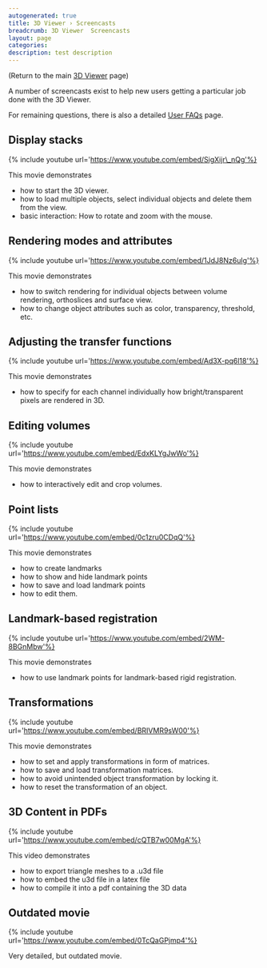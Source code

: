 ```yaml
---
autogenerated: true
title: 3D Viewer › Screencasts
breadcrumb: 3D Viewer  Screencasts
layout: page
categories: 
description: test description
---
```


(Return to the main [3D Viewer](3D_Viewer) page)

A number of screencasts exist to help new users getting a particular job done with the 3D Viewer.

For remaining questions, there is also a detailed [User FAQs](3D_Viewer__User_FAQs) page.

Display stacks
--------------

{% include youtube url='https://www.youtube.com/embed/SigXijr\_nQg'%}

This movie demonstrates

-   how to start the 3D viewer.
-   how to load multiple objects, select individual objects and delete them from the view.
-   basic interaction: How to rotate and zoom with the mouse.

Rendering modes and attributes
------------------------------

{% include youtube url='https://www.youtube.com/embed/1JdJ8Nz6ulg'%}

This movie demonstrates

-   how to switch rendering for individual objects between volume rendering, orthoslices and surface view.
-   how to change object attributes such as color, transparency, threshold, etc.

Adjusting the transfer functions
--------------------------------

{% include youtube url='https://www.youtube.com/embed/Ad3X-pq6l18'%}

This movie demonstrates

-   how to specify for each channel individually how bright/transparent pixels are rendered in 3D.

Editing volumes
---------------

{% include youtube url='https://www.youtube.com/embed/EdxKLYgJwWo'%}

This movie demonstrates

-   how to interactively edit and crop volumes.

Point lists
-----------

{% include youtube url='https://www.youtube.com/embed/0c1zru0CDqQ'%}

This movie demonstrates

-   how to create landmarks
-   how to show and hide landmark points
-   how to save and load landmark points
-   how to edit them.

Landmark-based registration
---------------------------

{% include youtube url='https://www.youtube.com/embed/2WM-8BGnMbw'%}

This movie demonstrates

-   how to use landmark points for landmark-based rigid registration.

Transformations
---------------

{% include youtube url='https://www.youtube.com/embed/BRIVMR9sW00'%}

This movie demonstrates

-   how to set and apply transformations in form of matrices.
-   how to save and load transformation matrices.
-   how to avoid unintended object transformation by locking it.
-   how to reset the transformation of an object.

3D Content in PDFs
------------------

{% include youtube url='https://www.youtube.com/embed/cQTB7w00MgA'%}

This video demonstrates

-   how to export triangle meshes to a .u3d file
-   how to embed the u3d file in a latex file
-   how to compile it into a pdf containing the 3D data

Outdated movie
--------------

{% include youtube url='https://www.youtube.com/embed/0TcQaGPjmp4'%}

Very detailed, but outdated movie.
